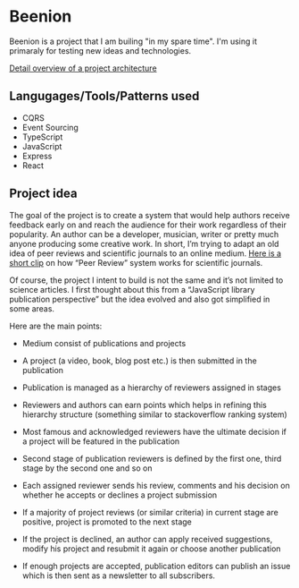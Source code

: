# Beenion
Beenion is a project that I am builing "in my spare time".
I'm using it primaraly for testing new ideas and technologies.

[Detail overview of a project architecture](https://medium.com/@domagojk/patterns-for-designing-flexible-architecture-in-node-js-cqrs-es-onion-7eb10bbefe17)

## Langugages/Tools/Patterns used
- CQRS
- Event Sourcing
- TypeScript
- JavaScript
- Express
- React

## Project idea
The goal of the project is to create a system that would help authors receive feedback early on and reach the audience for their work regardless of their popularity.
An author can be a developer, musician, writer or pretty much anyone producing some creative work.
In short, I’m trying to adapt an old idea of peer reviews and scientific journals to an online medium.
[Here is a short clip](https://www.youtube.com/watch?time_continue=40) on how “Peer Review” system works for scientific journals.

Of course, the project I intent to build is not the same and it’s not limited to science articles.
I first thought about this from a “JavaScript library publication perspective” but the idea evolved and also got simplified in some areas.

Here are the main points:

- Medium consist of publications and projects

- A project (a video, book, blog post etc.) is then submitted in the publication

- Publication is managed as a hierarchy of reviewers assigned in stages

- Reviewers and authors can earn points which helps in refining this hierarchy structure (something similar to stackoverflow ranking system)

- Most famous and acknowledged reviewers have the ultimate decision if a project will be featured in the publication

- Second stage of publication reviewers is defined by the first one, third stage by the second one and so on

- Each assigned reviewer sends his review, comments and his decision on whether he accepts or declines a project submission

- If a majority of project reviews (or similar criteria) in current stage are positive, project is promoted to the next stage

- If the project is declined, an author can apply received suggestions, modify his project and resubmit it again or choose another publication

- If enough projects are accepted, publication editors can publish an issue which is then sent as a newsletter to all subscribers.

